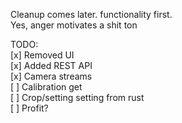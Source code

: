 Cleanup comes later. functionality first. \
Yes, anger motivates a shit ton


TODO: \
[x] Removed UI \
[x] Added REST API \
[x] Camera streams \
[ ] Calibration get \
[ ] Crop/setting setting from rust \
[ ] Profit?
